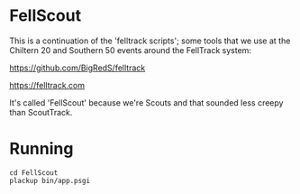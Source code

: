# FellScout

This is a continuation of the 'felltrack scripts'; some tools that we use at the Chiltern 20 and Southern 50
events around the FellTrack system:

https://github.com/BigRedS/felltrack

https://felltrack.com

It's called 'FellScout' because we're Scouts and that sounded less creepy than ScoutTrack.

# Running

```
cd FellScout
plackup bin/app.psgi
```
